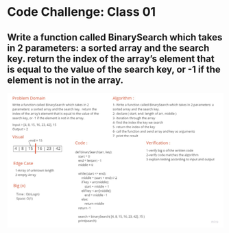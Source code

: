 # Code Challenge: Class 01

## Write a function called BinarySearch which takes in 2 parameters: a sorted array and the search key.  return the index of the array’s element that is equal to the value of the search key, or -1 if the element is not in the array.

![whiteboard](./array-binary-search.jpg)

